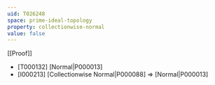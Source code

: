 ```yaml
---
uid: T026248
space: prime-ideal-topology
property: collectionwise-normal
value: false
---
```

[[Proof]]

* [T000132] [Normal|P000013]
* [I000213] [Collectionwise Normal|P000088] => [Normal|P000013]

